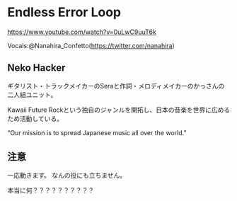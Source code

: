# Endless Error Loop
https://www.youtube.com/watch?v=0uLwC9uuT6k 

Vocals:@Nanahira_Confetto(https://twitter.com/nanahira)

## Neko Hacker

ギタリスト・トラックメイカーのSeraと作詞・メロディメイカーのかっさんの二人組ユニット。

Kawaii Future Rockという独自のジャンルを開拓し、日本の音楽を世界に広めるため活動している。

“Our mission is to spread Japanese music all over the world.”

## 注意
一応動きます。
なんの役にも立ちません。

本当に何？？？？？？？？？？
